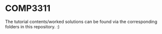 # COMP3311

The tutorial contents/worked solutions can be found via the corresponding folders in this repository. :)
